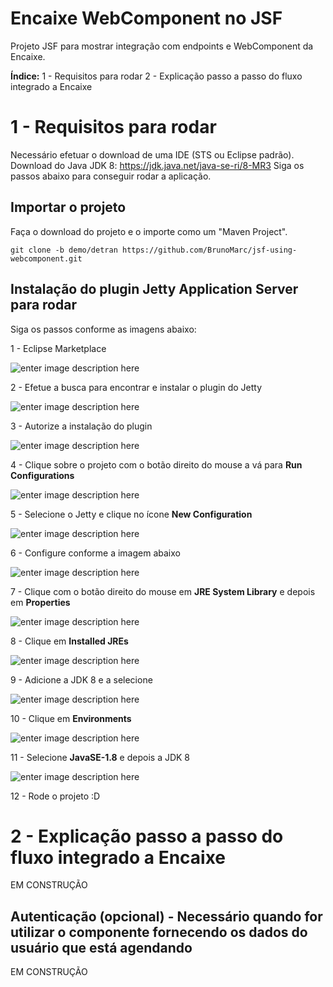 # Encaixe WebComponent no JSF

Projeto JSF para mostrar integração com endpoints e WebComponent da Encaixe.

**Índice:**
1 -  Requisitos para rodar
2 - Explicação passo a passo do fluxo integrado a Encaixe


# 1 - Requisitos para rodar
Necessário efetuar o download de uma IDE (STS ou Eclipse padrão).
Download do Java JDK 8: https://jdk.java.net/java-se-ri/8-MR3
Siga os passos abaixo para conseguir rodar a aplicação.

## Importar o projeto

Faça o download do projeto e o importe como um "Maven Project".

    git clone -b demo/detran https://github.com/BrunoMarc/jsf-using-webcomponent.git

## Instalação do plugin Jetty Application Server para rodar

Siga os passos conforme as imagens abaixo:

1 - Eclipse Marketplace

![enter image description here](https://encaixe-general-assets.s3.sa-east-1.amazonaws.com/JSFPOC-Jetty/1.PNG)

2 - Efetue a busca para encontrar e instalar o plugin do Jetty

![enter image description here](https://encaixe-general-assets.s3.sa-east-1.amazonaws.com/JSFPOC-Jetty/2.PNG)

3 -  Autorize a instalação do plugin

![enter image description here](https://encaixe-general-assets.s3.sa-east-1.amazonaws.com/JSFPOC-Jetty/3.PNG)

4 - Clique sobre o projeto com o botão direito do mouse a vá para **Run Configurations**

![enter image description here](https://encaixe-general-assets.s3.sa-east-1.amazonaws.com/JSFPOC-Jetty/4.PNG)

5 - Selecione o Jetty e clique no ícone **New Configuration**

![enter image description here](https://encaixe-general-assets.s3.sa-east-1.amazonaws.com/JSFPOC-Jetty/5.PNG)

6 - Configure conforme a imagem abaixo

![enter image description here](https://encaixe-general-assets.s3.sa-east-1.amazonaws.com/JSFPOC-Jetty/6.PNG)

7 - Clique com o botão direito do mouse em **JRE System Library** e depois em **Properties**

![enter image description here](https://encaixe-general-assets.s3.sa-east-1.amazonaws.com/JSFPOC-Jetty/7.PNG)

8 - Clique em **Installed JREs**

![enter image description here](https://encaixe-general-assets.s3.sa-east-1.amazonaws.com/JSFPOC-Jetty/8.PNG)

9 - Adicione a JDK 8 e a selecione

![enter image description here](https://encaixe-general-assets.s3.sa-east-1.amazonaws.com/JSFPOC-Jetty/9.PNG)

10 - Clique em **Environments**

![enter image description here](https://encaixe-general-assets.s3.sa-east-1.amazonaws.com/JSFPOC-Jetty/10.PNG)

11 - Selecione  **JavaSE-1.8** e depois a JDK 8

![enter image description here](https://encaixe-general-assets.s3.sa-east-1.amazonaws.com/JSFPOC-Jetty/11.PNG)

12 - Rode o projeto :D


# 2 - Explicação passo a passo do fluxo integrado a Encaixe
EM CONSTRUÇÃO

## Autenticação (opcional) - Necessário quando for utilizar o componente fornecendo os dados do usuário que está agendando 

EM CONSTRUÇÃO
